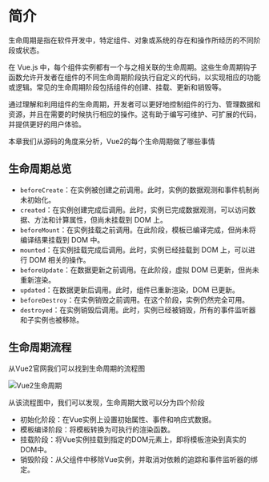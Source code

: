 # 简介

生命周期是指在软件开发中，特定组件、对象或系统的存在和操作所经历的不同阶段或状态。

在 Vue.js 中，每个组件实例都有一个与之相关联的生命周期。这些生命周期钩子函数允许开发者在组件的不同生命周期阶段执行自定义的代码，以实现相应的功能或逻辑。常见的生命周期阶段包括组件的创建、挂载、更新和销毁等。

通过理解和利用组件的生命周期，开发者可以更好地控制组件的行为、管理数据和资源，并且在需要的时候执行相应的操作。这有助于编写可维护、可扩展的代码，并提供更好的用户体验。

本章我们从源码的角度来分析，Vue2的每个生命周期做了哪些事情

## 生命周期总览

- `beforeCreate`：在实例被创建之前调用。此时，实例的数据观测和事件机制尚未初始化。
- `created`：在实例创建完成后调用。此时，实例已完成数据观测，可以访问数据、方法和计算属性，但尚未挂载到 DOM 上。
- `beforeMount`：在实例挂载之前调用。在此阶段，模板已编译完成，但尚未将编译结果挂载到 DOM 中。
- `mounted`：在实例挂载完成后调用。此时，实例已经挂载到 DOM 上，可以进行 DOM 相关的操作。
- `beforeUpdate`：在数据更新之前调用。在此阶段，虚拟 DOM 已更新，但尚未重新渲染。
- `updated`：在数据更新后调用。此时，组件已重新渲染，DOM 已更新。
- `beforeDestroy`：在实例销毁之前调用。在这个阶段，实例仍然完全可用。
- `destroyed`：在实例销毁后调用。此时，实例已经被销毁，所有的事件监听器和子实例也被移除。

## 生命周期流程

从Vue2官网我们可以找到生命周期的流程图

![Vue2生命周期](@assets/originCode/vue2/lifecycle.jpg)

从该流程图中，我们可以发现，生命周期大致可以分为四个阶段

- 初始化阶段：在Vue实例上设置初始属性、事件和响应式数据。
- 模板编译阶段：将模板转换为可执行的渲染函数。
- 挂载阶段：将Vue实例挂载到指定的DOM元素上，即将模板渲染到真实的DOM中。
- 销毁阶段：从父组件中移除Vue实例，并取消对依赖的追踪和事件监听器的绑定。
